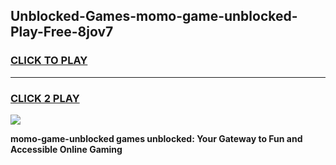 
## Unblocked-Games-momo-game-unblocked-Play-Free-8jov7
<h3>
<a href="https://premium76.site?title=momo-game-unblocked&ref=18A">CLICK TO PLAY</a></h3>
<hr>

<h3>
<a href="https://premium76.site?title=momo-game-unblocked&ref=18A">CLICK 2 PLAY</a>
  
</h3>

<a href="https://premium76.site?title=momo-game-unblocked&ref=18A"><img src="https://clearcache.store/games.png"></a>


**momo-game-unblocked games unblocked: Your Gateway to Fun and Accessible Online Gaming**
